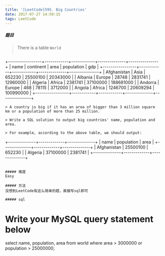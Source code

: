 ```yaml
---
title: '[LeetCode]595. Big Countries'
date: 2017-07-27 14:59:15
tags: LeetCode
---
```


##### 题目
> There is a table `World`
> ```
+-----------------+------------+------------+--------------+---------------+
| name            | continent  | area       | population   | gdp           |
+-----------------+------------+------------+--------------+---------------+
| Afghanistan     | Asia       | 652230     | 25500100     | 20343000      |
| Albania         | Europe     | 28748      | 2831741      | 12960000      |
| Algeria         | Africa     | 2381741    | 37100000     | 188681000     |
| Andorra         | Europe     | 468        | 78115        | 3712000       |
| Angola          | Africa     | 1246700    | 20609294     | 100990000     |
+-----------------+------------+------------+--------------+---------------+
```
> A country is big if it has an area of bigger than 3 million square km or a population of more than 25 million.

> Write a SQL solution to output big countries' name, population and area.

> For example, according to the above table, we should output:
```
+--------------+-------------+--------------+
| name         | population  | area         |
+--------------+-------------+--------------+
| Afghanistan  | 25500100    | 652230       |
| Algeria      | 37100000    | 2381741      |
+--------------+-------------+--------------+
```

##### 难度
Easy

##### 方法
没想到LeetCode有这么简单的题，直接写sql即可

##### sql
```
# Write your MySQL query statement below
select name, population, area from world where area > 3000000 or population > 25000000;
```